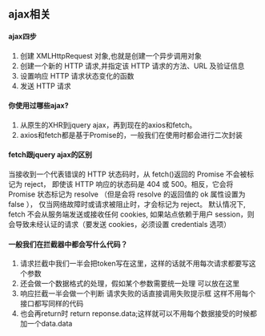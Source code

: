 ## ajax相关

#### ajax四步

1. 创建 XMLHttpRequest 对象,也就是创建一个异步调用对象
2. 创建一个新的 HTTP 请求,并指定该 HTTP 请求的方法、URL 及验证信息
3. 设置响应 HTTP 请求状态变化的函数
4. 发送 HTTP 请求

#### 你使用过哪些ajax?

1. 从原生的XHR到jquery ajax，再到现在的axios和fetch。
2. axios和fetch都是基于Promise的，一般我们在使用时都会进行二次封装

#### fetch跟jquery ajax的区别

当接收到一个代表错误的 HTTP 状态码时，从 fetch()返回的 Promise 不会被标记为 reject， 即使该 HTTP 响应的状态码是 404 或 500。相反，它会将 Promise 状态标记为 resolve （但是会将 resolve 的返回值的 ok 属性设置为 false ）， 仅当网络故障时或请求被阻止时，才会标记为 reject。 默认情况下, fetch 不会从服务端发送或接收任何 cookies, 如果站点依赖于用户 session，则会导致未经认证的请求（要发送 cookies，必须设置 credentials 选项）


#### 一般我们在拦截器中都会写什么代码？

1. 请求拦截中我们一半会把token写在这里，这样的话就不用每次请求都要写这个参数
2. 还会做一个数据格式的处理，假如某个参数需要统一处理 可以放在这里
3. 响应拦截一半会做一个判断 请求失败的话直接调用失败提示框 这样不用每个接口都写同样的代码
4. 也会再return时 return reponse.data;这样就可以不用每个数据接受的时候都加一个data.data
